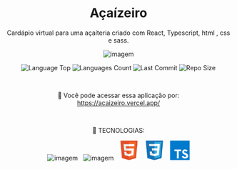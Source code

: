 <div align="center">
  
  # Açaízeiro

  Cardápio virtual para uma açaíteria criado com React, Typescript, html , css e sass.

  <p ><img  src="https://cdn.discordapp.com/attachments/959617161721184280/987857399085957151/Git.jpg" width="70%" alt="imagem" >

  <p>
    <img  alt="Language Top"  src="https://img.shields.io/github/languages/top/Patricia-Santos/Acaizeiro">
    <img  alt="Languages Count"  src="https://img.shields.io/github/languages/count/Patricia-Santos/Acaizeiro">
    <img  alt="Last Commit"  src="https://img.shields.io/github/last-commit/Patricia-Santos/Acaizeiro">
    <img  alt="Repo Size"  src="https://img.shields.io/github/repo-size/Patricia-Santos/Acaizeiro">
  </p>
  
  <br> 
  
  🧩 Você pode acessar essa aplicação por: <br>
  https://acaizeiro.vercel.app/
  
  <br>

  🤖 TECNOLOGIAS:
  
  <img src="https://upload.wikimedia.org/wikipedia/commons/thumb/a/a7/React-icon.svg/640px-React-icon.svg.png" alt="imagem" width="45"> &nbsp;
  <img src="https://andrewsmithdeveloper.com/img/sass-new.4c1dd90f.png" alt="imagem" width="45"> &nbsp;
  <img src="https://raw.githubusercontent.com/devicons/devicon/master/icons/html5/html5-original.svg" alt="imagem" width="45"> &nbsp;
  <img src="https://raw.githubusercontent.com/devicons/devicon/master/icons/css3/css3-original.svg" alt="imagem" width="45"> &nbsp;
  <img src="https://raw.githubusercontent.com/devicons/devicon/master/icons/typescript/typescript-original.svg" alt="imagem" width="45">

</div>
